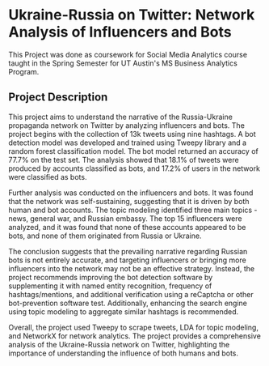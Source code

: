 # Ukraine-Russia on Twitter: Network Analysis of Influencers and Bots
This Project was done as coursework for Social Media Analytics course taught in the Spring Semester for UT Austin's MS Business Analytics Program.

## Project Description
This project aims to understand the narrative of the Russia-Ukraine propaganda network on Twitter by analyzing influencers and bots. The project begins with the collection of 13k tweets using nine hashtags. A bot detection model was developed and trained using Tweepy library and a random forest classification model. The bot model returned an accuracy of 77.7% on the test set. The analysis showed that 18.1% of tweets were produced by accounts classified as bots, and 17.2% of users in the network were classified as bots.

Further analysis was conducted on the influencers and bots. It was found that the network was self-sustaining, suggesting that it is driven by both human and bot accounts. The topic modeling identified three main topics - news, general war, and Russian embassy. The top 15 influencers were analyzed, and it was found that none of these accounts appeared to be bots, and none of them originated from Russia or Ukraine.

The conclusion suggests that the prevailing narrative regarding Russian bots is not entirely accurate, and targeting influencers or bringing more influencers into the network may not be an effective strategy. Instead, the project recommends improving the bot detection software by supplementing it with named entity recognition, frequency of hashtags/mentions, and additional verification using a reCaptcha or other bot-prevention software test. Additionally, enhancing the search engine using topic modeling to aggregate similar hashtags is recommended.

Overall, the project used Tweepy to scrape tweets, LDA for topic modeling, and NetworkX for network analytics. The project provides a comprehensive analysis of the Ukraine-Russia network on Twitter, highlighting the importance of understanding the influence of both humans and bots.
